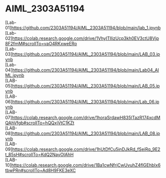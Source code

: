 # AIML_2303A51194
[Lab-01]https://github.com/2303A51194/AIML_2303A51194/blob/main/lab_1.ipynb    
[Lab-02]https://colab.research.google.com/drive/1VhyITllizUcp3kh0EV3ctU8Vjp8F2fmM#scrollTo=vaO4RKxweERo<br>
[Lab-03]https://github.com/2303A51194/AIML_2303A51194/blob/main/LAB_03.ipynb      
[Lab-04]https://github.com/2303A51194/AIML_2303A51194/blob/main/Lab04_AIML.ipynb<br>
[LAB-05]https://github.com/2303A51194/AIML_2303A51194/blob/main/LAB_05.ipynb<br>
[LAB-06]https://github.com/2303A51194/AIML_2303A51194/blob/main/Lab_06.ipynb<br>
[LAB-07]https://colab.research.google.com/drive/1horaSrdawH835lTazR174xcdMQAhVfgb#scrollTo=hQQxjVtC1KZt   
[LAB-08]https://github.com/2303A51194/AIML_2303A51194/blob/main/LAB_08.ipynb<br>
[LAB-09]https://colab.research.google.com/drive/1hUtDfCu5inDJkRd_fSeiRq_9E2t_85sH#scrollTo=KdQ2NayOIAhH<br>
[LAB-10]https://colab.research.google.com/drive/1Ba1cwNfrjCwUvuhZ4flGEhbIx6tbwPRn#scrollTo=Ad8H9FKE3eXC
